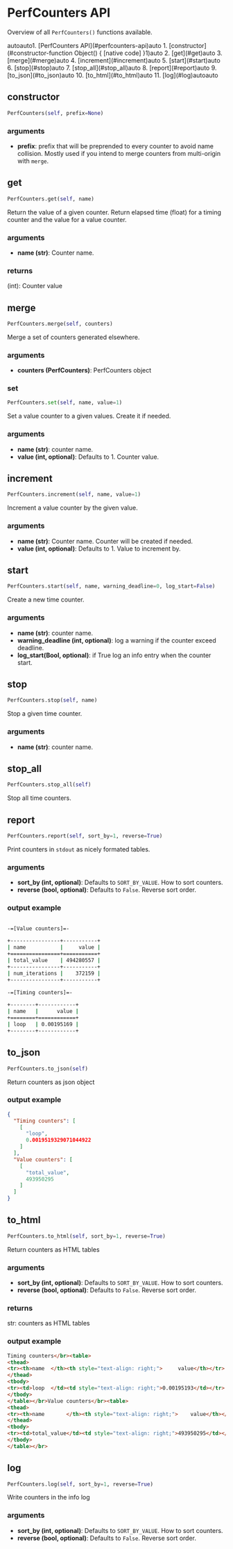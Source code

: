 <a id="markdown-perfcounters-api" name="perfcounters-api"></a>
# PerfCounters API

Overview of all `PerfCounters()` functions available.
<!-- TOC -->autoauto1. [PerfCounters API](#perfcounters-api)auto    1. [constructor](#constructor-function Object() { [native code] }1)auto    2. [get](#get)auto    3. [merge](#merge)auto    4. [increment](#increment)auto    5. [start](#start)auto    6. [stop](#stop)auto    7. [stop_all](#stop_all)auto    8. [report](#report)auto    9. [to_json](#to_json)auto    10. [to_html](#to_html)auto    11. [log](#log)autoauto<!-- /TOC -->

<a id="markdown-constructor-function Object() { [native code] }1" name="constructor-function Object() { [native code] }1"></a>
## constructor

```python
PerfCounters(self, prefix=None)
```

### arguments

- **prefix**: prefix that will be preprended to every counter to avoid name collision. Mostly used if you intend to merge counters from multi-origin with `merge`.

<a id="markdown-get" name="get"></a>
## get

```python
PerfCounters.get(self, name)
```

Return the value of a given counter. Return elapsed time (float) for a timing counter and the value for a value counter.

### arguments

- **name (str)**: Counter name.

### returns

(int): Counter value

<a id="markdown-merge" name="merge"></a>
## merge

```python
PerfCounters.merge(self, counters)
```

Merge a set of counters generated elsewhere.

### arguments

- **counters (PerfCounters)**: PerfCounters object

### set

```python
PerfCounters.set(self, name, value=1)
```

Set a value counter to a given values. Create it if needed.

### arguments

- **name (str)**: counter name.
- **value (int, optional)**: Defaults to 1. Counter value.

<a id="markdown-increment" name="increment"></a>
## increment

```python
PerfCounters.increment(self, name, value=1)
```

Increment a value counter by the given value.

### arguments

- **name (str)**: Counter name. Counter will be created if needed.
- **value (int, optional)**: Defaults to 1. Value to increment by.

<a id="markdown-start" name="start"></a>
## start

```python
PerfCounters.start(self, name, warning_deadline=0, log_start=False)
```

Create a new time counter.

### arguments

- **name (str)**: counter name.
- **warning_deadline (int, optional)**: log a warning if the counter exceed deadline.
- **log_start(Bool, optional)**: if True log an info entry when the counter start.

<a id="markdown-stop" name="stop"></a>
## stop

```python
PerfCounters.stop(self, name)
```

Stop a given time counter.

### arguments

- **name (str)**: counter name.

<a id="markdown-stop_all" name="stop_all"></a>
## stop_all

```python
PerfCounters.stop_all(self)
```

Stop all time counters.

<a id="markdown-report" name="report"></a>
## report

```python
PerfCounters.report(self, sort_by=1, reverse=True)
```

Print counters in `stdout` as nicely formated tables.

### arguments

- **sort_by (int, optional)**: Defaults to `SORT_BY_VALUE`. How to sort counters.
- **reverse (bool, optional)**: Defaults to `False`. Reverse sort order.

### output example

```bash

-=[Value counters]=-

+----------------+-----------+
| name           |     value |
+================+===========+
| total_value    | 494280557 |
+----------------+-----------+
| num_iterations |    372159 |
+----------------+-----------+

-=[Timing counters]=-

+--------+------------+
| name   |      value |
+========+============+
| loop   | 0.00195169 |
+--------+------------+
```

<a id="markdown-to_json" name="to_json"></a>
## to_json

```python
PerfCounters.to_json(self)
```

Return counters as json object

### output example

```json
{
  "Timing counters": [
    [
      "loop",
      0.0019519329071044922
    ]
  ],
  "Value counters": [
    [
      "total_value",
      493950295
    ]
  ]
}
```

<a id="markdown-to_html" name="to_html"></a>
## to_html

```python
PerfCounters.to_html(self, sort_by=1, reverse=True)
```

Return counters as HTML tables

### arguments

- **sort_by (int, optional)**: Defaults to `SORT_BY_VALUE`. How to sort counters.
- **reverse (bool, optional)**: Defaults to `False`. Reverse sort order.

### returns

str: counters as HTML tables

### output example

```html
Timing counters</br><table>
<thead>
<tr><th>name  </th><th style="text-align: right;">     value</th></tr>
</thead>
<tbody>
<tr><td>loop  </td><td style="text-align: right;">0.00195193</td></tr>
</tbody>
</table></br>Value counters</br><table>
<thead>
<tr><th>name       </th><th style="text-align: right;">    value</th></tr>
</thead>
<tbody>
<tr><td>total_value</td><td style="text-align: right;">493950295</td></tr>
</tbody>
</table></br>
```

<a id="markdown-log" name="log"></a>
## log

```python
PerfCounters.log(self, sort_by=1, reverse=True)
```

Write counters in the info log

### arguments

- **sort_by (int, optional)**: Defaults to `SORT_BY_VALUE`. How to sort counters.
- **reverse (bool, optional)**: Defaults to `False`. Reverse sort order.